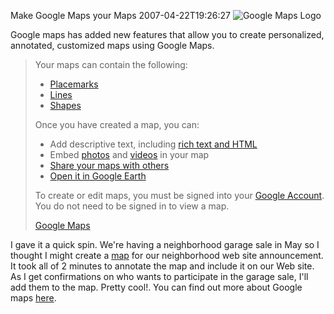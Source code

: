 Make Google Maps your Maps
2007-04-22T19:26:27
![Google Maps Logo](http://www.google.com/intl/en_ALL/images/maps_results_logo.gif)

Google maps has added new features that allow you to create personalized, annotated, customized maps using Google Maps.

> Your maps can contain the following: 
> 
>   * [Placemarks](http://maps.google.com/help/maps/userguide/index.html#placemark)
>   * [Lines](http://maps.google.com/help/maps/userguide/index.html#lines)
>   * [Shapes](http://maps.google.com/help/maps/userguide/index.html#shapes)
> 
> Once you have created a map, you can: 
> 
>   * Add descriptive text, including [rich text and HTML](http://maps.google.com/help/maps/userguide/index.html#text)
>   * Embed [photos](http://maps.google.com/help/maps/userguide/index.html#photos) and [videos](http://maps.google.com/help/maps/userguide/index.html#videos) in your map 
>   * [Share your maps with others](http://maps.google.com/help/maps/userguide/index.html#share)
>   * [Open it in Google Earth](http://maps.google.com/help/maps/userguide/index.html#earth)
> 
> To create or edit maps, you must be signed into your [Google Account](https://www.google.com/accounts/Login). You do not need to be signed in to view a map.
> 
> [Google Maps](http://maps.google.com/help/maps/userguide/index.html)

I gave it a quick spin. We're having a neighborhood garage sale in May so I thought I might create a [map](http://maps.google.com/maps/ms?ie=UTF8&oe=UTF-8&hl=en&q=&msa=0&msid=103050620671398768269.00000112192372214bbf6) for our neighborhood web site announcement. It took all of 2 minutes to annotate the map and include it on our Web site. As I get confirmations on who wants to participate in the garage sale, I'll add them to the map. Pretty cool!. You can find out more about Google maps [here](http://maps.google.com/help/maps/userguide/index.html).
